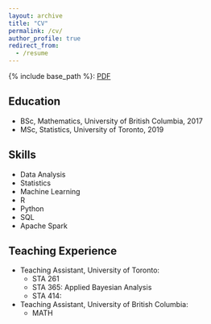 ```yaml
---
layout: archive
title: "CV"
permalink: /cv/
author_profile: true
redirect_from:
  - /resume
---
```


{% include base_path %}: <a href="https://cyrusmaz.github.io/files/cv.pdf">PDF</a>

## Education
* BSc, Mathematics, University of British Columbia, 2017
* MSc, Statistics, University of Toronto, 2019

## Skills
* Data Analysis
* Statistics
* Machine Learning
* R
* Python
* SQL
* Apache Spark
## Teaching Experience

* Teaching Assistant, University of Toronto:
  * STA 261
  * STA 365: Applied Bayesian Analysis
  * STA 414: 
* Teaching Assistant, University of British Columbia:
  * MATH 
